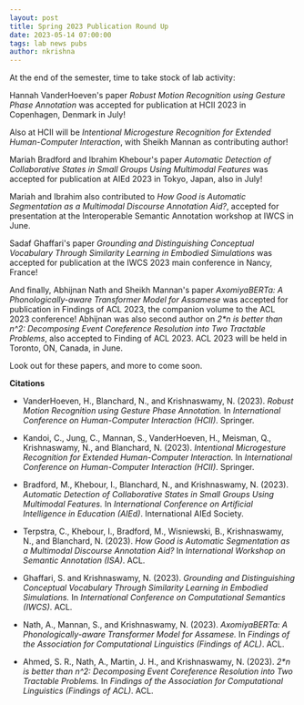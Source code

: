 ```yaml
---
layout: post
title: Spring 2023 Publication Round Up
date: 2023-05-14 07:00:00
tags: lab news pubs
author: nkrishna
---
```


At the end of the semester, time to take stock of lab activity:

Hannah VanderHoeven's paper *Robust Motion Recognition using Gesture Phase Annotation* was accepted for publication at HCII 2023 in Copenhagen, Denmark in July!

Also at HCII will be *Intentional Microgesture Recognition for Extended Human-Computer Interaction*, with Sheikh Mannan as contributing author!

Mariah Bradford and Ibrahim Khebour's paper *Automatic Detection of Collaborative States in Small Groups Using Multimodal Features* was accepted for publication at AIEd 2023 in Tokyo, Japan, also in July!

Mariah and Ibrahim also contributed to *How Good is Automatic Segmentation as a Multimodal Discourse Annotation Aid?*, accepted for presentation at the Interoperable Semantic Annotation workshop at IWCS in June.

Sadaf Ghaffari's paper *Grounding and Distinguishing Conceptual Vocabulary Through Similarity Learning in Embodied Simulations* was accepted for publication at the IWCS 2023 main conference in Nancy, France!

And finally, Abhijnan Nath and Sheikh Mannan's paper *AxomiyaBERTa: A Phonologically-aware Transformer Model for Assamese* was accepted for publication in Findings of ACL 2023, the companion volume to the ACL 2023 conference!  Abhijnan was also second author on *2\*n is better than n^2: Decomposing Event Coreference Resolution into Two Tractable Problems*, also accepted to Finding of ACL 2023.  ACL 2023 will be held in Toronto, ON, Canada, in June.

Look out for these papers, and more to come soon.

**Citations**

* VanderHoeven, H., Blanchard, N., and Krishnaswamy, N. (2023). *Robust Motion Recognition using Gesture Phase Annotation.* In *International Conference on Human-Computer Interaction (HCII)*. Springer.

* Kandoi, C., Jung, C., Mannan, S., VanderHoeven, H., Meisman, Q., Krishnaswamy, N., and Blanchard, N. (2023). *Intentional Microgesture Recognition for Extended Human-Computer Interaction.* In *International Conference on Human-Computer Interaction (HCII)*. Springer.

* Bradford, M., Khebour, I., Blanchard, N., and Krishnaswamy, N. (2023). *Automatic Detection of Collaborative States in Small Groups Using Multimodal Features.* In *International Conference on Artificial Intelligence in Education (AIEd)*. International AIEd Society.

* Terpstra, C., Khebour, I., Bradford, M., Wisniewski, B., Krishnaswamy, N., and Blanchard, N. (2023). *How Good is Automatic Segmentation as a Multimodal Discourse Annotation Aid?* In *International Workshop on Semantic Annotation (ISA)*. ACL.

* Ghaffari, S. and Krishnaswamy, N. (2023). *Grounding and Distinguishing Conceptual Vocabulary Through Similarity Learning in Embodied Simulations.* In *International Conference on Computational Semantics (IWCS)*. ACL.

* Nath, A., Mannan, S., and Krishnaswamy, N. (2023). *AxomiyaBERTa: A Phonologically-aware Transformer Model for Assamese.* In *Findings of the Association for Computational Linguistics (Findings of ACL)*. ACL.

* Ahmed, S. R., Nath, A., Martin, J. H., and Krishnaswamy, N. (2023). *2\*n is better than n^2: Decomposing Event Coreference Resolution into Two Tractable Problems.* In *Findings of the Association for Computational Linguistics (Findings of ACL)*. ACL.
